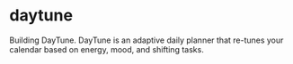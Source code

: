 # daytune
Building DayTune. DayTune is an adaptive daily planner that re-tunes your calendar based on energy, mood, and shifting tasks.
